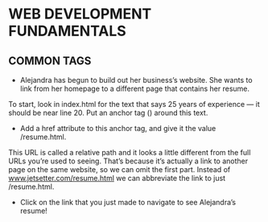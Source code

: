 # WEB DEVELOPMENT FUNDAMENTALS

## COMMON TAGS

* Alejandra has begun to build out her business’s website. She wants to link from her homepage to a different page that contains her resume.

To start, look in index.html for the text that says 25 years of experience — it should be near line 20. Put an anchor tag (<a>) around this text.

* Add a href attribute to this anchor tag, and give it the value /resume.html.

This URL is called a relative path and it looks a little different from the full URLs you’re used to seeing. That’s because it’s actually a link to another page on the same website, so we can omit the first part. Instead of www.jetsetter.com/resume.html we can abbreviate the link to just /resume.html.

* Click on the link that you just made to navigate to see Alejandra’s resume!
